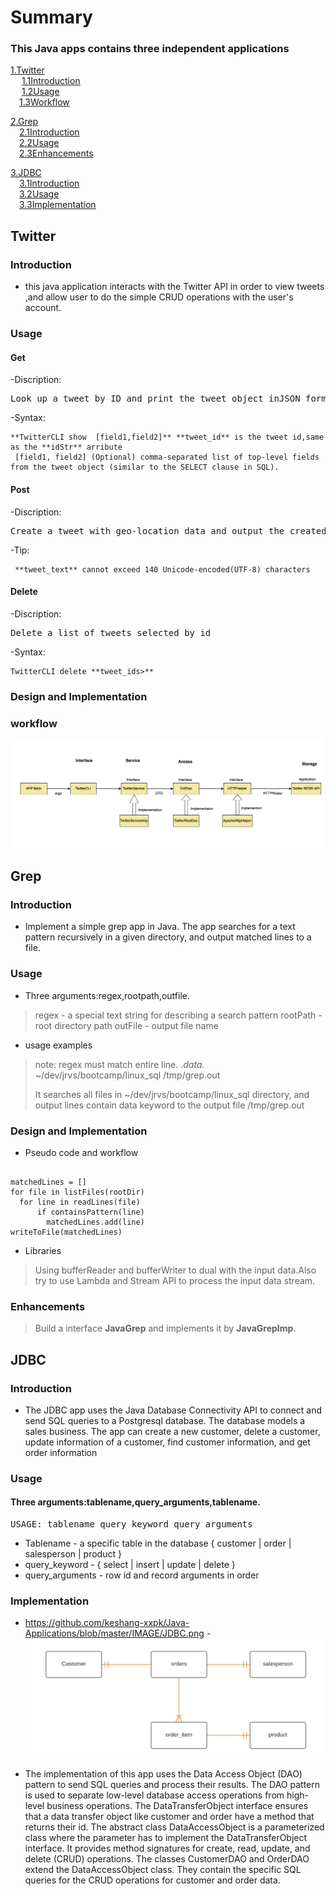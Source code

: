  # Summary
 ### This Java apps contains three independent applications
 
 [1.Twitter](#Twitter)  
 &ensp;&ensp; [1.1Introduction](#Introdection)  
 &ensp;&ensp; [1.2Usage](#Usage)  
 &ensp;&ensp;[1.3Workflow](#Workflow)  
 
 [2.Grep](#Grep)  
 &ensp;&ensp;[2.1Introduction](#Introdection)   
 &ensp;&ensp;[2.2Usage](#Usage)    
 &ensp;&ensp;[2.3Enhancements](#Enhancements)
 
 [3.JDBC](#JDBC)   
 &ensp;&ensp;[3.1Introduction](#Introdection)    
 &ensp;&ensp;[3.2Usage](#Usage)    
 &ensp;&ensp;[3.3Implementation](#Implementation)     
 
   ## Twitter
  ### Introduction 
  - this java application interacts with the Twitter API in order to view tweets ,and allow user to do the simple CRUD operations with the user's account. 
  ### Usage
  #### Get
  -Discription:
  <pre>Look up a tweet by ID and print the tweet object inJSON format.Show user specified [fields] in the JSON document.Show user specified [fields] in the JSON document.</pre>
  -Syntax:
 <pre><code>**TwitterCLI show <tweet_id> [field1,field2]** **tweet_id** is the tweet id,same as the **idStr** arribute
 [field1, field2] (Optional) comma-separated list of top-level fields from the tweet object (similar to the SELECT clause in SQL).</pre></code>
 #### Post
 -Discription:
  <pre>Create a tweet with geo-location data and output the created tweet object(simplified) in JSON format.</pre>
  -Tip:
 <pre><code> **tweet_text** cannot exceed 140 Unicode-encoded(UTF-8) characters</pre></code>
 #### Delete
 -Discription:
  <pre>Delete a list of tweets selected by id</pre>
  -Syntax:
 <pre><code>TwitterCLI delete **tweet_ids>** </pre></code>
  ### Design and Implementation
 
  ### workflow
     
 ![Alt text]( https://github.com/keshang-xxpk/Java-Applications/blob/master/IMAGE/Twitter_image.png )
  

 

 ## Grep
  ### Introduction 
  - Implement a simple grep app in Java. The app searches for a text pattern recursively in a given directory, and output matched lines to a file. 
  ### Usage
  - Three arguments:regex,rootpath,outfile.
  >regex - a special text string for describing a search pattern
  >rootPath - root directory path
  >outFile - output file name
  
  - usage examples
  > note: regex must match entire line.
.*data.* ~/dev/jrvs/bootcamp/linux_sql /tmp/grep.out
>
>It searches all files in ~/dev/jrvs/bootcamp/linux_sql directory, and output lines contain data keyword to the output file
 /tmp/grep.out
  ### Design and Implementation
 
  - Pseudo code and workflow
  <pre><code> 
matchedLines = []
for file in listFiles(rootDir)
  for line in readLines(file)
      if containsPattern(line)
        matchedLines.add(line)
writeToFile(matchedLines)</code></pre>
  
  - Libraries
  >Using bufferReader and bufferWriter to dual with the input data.Also try to use Lambda and Stream API to process the input data stream.
  

  ### Enhancements
  >Build a interface **JavaGrep** and implements it by  **JavaGrepImp**.
  
  ## JDBC
  ### Introduction 
  - The JDBC app uses the Java Database Connectivity API to connect and send SQL queries to a Postgresql database. The database models a sales business. The app can create a new customer, delete a customer, update information of a customer, find customer information, and get order information
  ### Usage
  #### Three arguments:tablename,query_arguments,tablename.
  <pre>USAGE: tablename query_keyword query_arguments</pre>
  - Tablename - a specific table in the database { customer | order | salesperson | product }
  - query_keyword - { select | insert | update | delete }
  - query_arguments - row id and record arguments in order

  ### Implementation
 - https://github.com/keshang-xxpk/Java-Applications/blob/master/IMAGE/JDBC.png
 -![Alt text](https://github.com/keshang-xxpk/Java-Applications/blob/master/IMAGE/JDBC.png)
 
 - The implementation of this app uses the Data Access Object (DAO) pattern to send SQL queries and process their results. The DAO pattern is used to separate low-level database access operations from high-level business operations. The DataTransferObject interface ensures that a data transfer object like customer and order have a method that returns their id. The abstract class DataAccessObject is a parameterized class where the parameter has to implement the DataTransferObject interface. It provides method signatures for create, read, update, and delete (CRUD) operations. The classes CustomerDAO and OrderDAO extend the DataAccessObject class. They contain the specific SQL queries for the CRUD operations for customer and order data.

  
  
 
  

 

  
 
